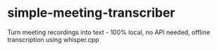 # simple-meeting-transcriber
Turn meeting recordings into text - 100% local, no API needed, offline transcription using whisper.cpp
